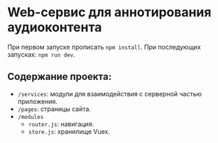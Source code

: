 # Web-сервис для аннотирования аудиоконтента
При первом запуске прописать `npm install`.
При последующих запусках: `npm run dev`.

## Содержание проекта:
* `/services`: модули для взаимодействия с серверной частью приложения.
* `/pages`: страницы сайта.
* `/modules`
    * `router.js`: навигация.
    * `store.js`: хранилище Vuex.
